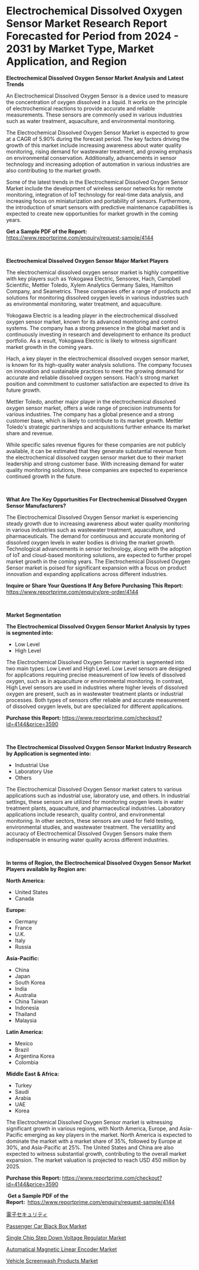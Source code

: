 <p><h1>Electrochemical Dissolved Oxygen Sensor Market Research Report Forecasted for Period from 2024 -  2031 by Market Type, Market Application, and Region</h1></p><p><strong>Electrochemical Dissolved Oxygen Sensor Market Analysis and Latest Trends</strong></p>
<p><p>An Electrochemical Dissolved Oxygen Sensor is a device used to measure the concentration of oxygen dissolved in a liquid. It works on the principle of electrochemical reactions to provide accurate and reliable measurements. These sensors are commonly used in various industries such as water treatment, aquaculture, and environmental monitoring.</p><p>The Electrochemical Dissolved Oxygen Sensor Market is expected to grow at a CAGR of 5.90% during the forecast period. The key factors driving the growth of this market include increasing awareness about water quality monitoring, rising demand for wastewater treatment, and growing emphasis on environmental conservation. Additionally, advancements in sensor technology and increasing adoption of automation in various industries are also contributing to the market growth.</p><p>Some of the latest trends in the Electrochemical Dissolved Oxygen Sensor Market include the development of wireless sensor networks for remote monitoring, integration of IoT technology for real-time data analysis, and increasing focus on miniaturization and portability of sensors. Furthermore, the introduction of smart sensors with predictive maintenance capabilities is expected to create new opportunities for market growth in the coming years.</p></p>
<p><strong>Get a Sample PDF of the Report:&nbsp;</strong> <a href="https://www.reportprime.com/enquiry/request-sample/4144">https://www.reportprime.com/enquiry/request-sample/4144</a></p>
<p>&nbsp;</p>
<p><strong>Electrochemical Dissolved Oxygen Sensor Major Market Players</strong></p>
<p><p>The electrochemical dissolved oxygen sensor market is highly competitive with key players such as Yokogawa Electric, Sensorex, Hach, Campbell Scientific, Mettler Toledo, Xylem Analytics Germany Sales, Hamilton Company, and Seametrics. These companies offer a range of products and solutions for monitoring dissolved oxygen levels in various industries such as environmental monitoring, water treatment, and aquaculture.</p><p>Yokogawa Electric is a leading player in the electrochemical dissolved oxygen sensor market, known for its advanced monitoring and control systems. The company has a strong presence in the global market and is continuously investing in research and development to enhance its product portfolio. As a result, Yokogawa Electric is likely to witness significant market growth in the coming years.</p><p>Hach, a key player in the electrochemical dissolved oxygen sensor market, is known for its high-quality water analysis solutions. The company focuses on innovation and sustainable practices to meet the growing demand for accurate and reliable dissolved oxygen sensors. Hach's strong market position and commitment to customer satisfaction are expected to drive its future growth.</p><p>Mettler Toledo, another major player in the electrochemical dissolved oxygen sensor market, offers a wide range of precision instruments for various industries. The company has a global presence and a strong customer base, which is likely to contribute to its market growth. Mettler Toledo's strategic partnerships and acquisitions further enhance its market share and revenue.</p><p>While specific sales revenue figures for these companies are not publicly available, it can be estimated that they generate substantial revenue from the electrochemical dissolved oxygen sensor market due to their market leadership and strong customer base. With increasing demand for water quality monitoring solutions, these companies are expected to experience continued growth in the future.</p></p>
<p>&nbsp;</p>
<p><strong>What Are The Key Opportunities For Electrochemical Dissolved Oxygen Sensor Manufacturers?</strong></p>
<p><p>The Electrochemical Dissolved Oxygen Sensor market is experiencing steady growth due to increasing awareness about water quality monitoring in various industries such as wastewater treatment, aquaculture, and pharmaceuticals. The demand for continuous and accurate monitoring of dissolved oxygen levels in water bodies is driving the market growth. Technological advancements in sensor technology, along with the adoption of IoT and cloud-based monitoring solutions, are expected to further propel market growth in the coming years. The Electrochemical Dissolved Oxygen Sensor market is poised for significant expansion with a focus on product innovation and expanding applications across different industries.</p></p>
<p><strong>Inquire or Share Your Questions If Any Before Purchasing This Report:</strong> <a href="https://www.reportprime.com/enquiry/pre-order/4144">https://www.reportprime.com/enquiry/pre-order/4144</a></p>
<p>&nbsp;</p>
<p><strong>Market Segmentation</strong></p>
<p><strong>The Electrochemical Dissolved Oxygen Sensor Market Analysis by types is segmented into:</strong></p>
<p><ul><li>Low Level</li><li>High Level</li></ul></p>
<p><p>The Electrochemical Dissolved Oxygen Sensor market is segmented into two main types: Low Level and High Level. Low Level sensors are designed for applications requiring precise measurement of low levels of dissolved oxygen, such as in aquaculture or environmental monitoring. In contrast, High Level sensors are used in industries where higher levels of dissolved oxygen are present, such as in wastewater treatment plants or industrial processes. Both types of sensors offer reliable and accurate measurement of dissolved oxygen levels, but are specialized for different applications.</p></p>
<p><strong>Purchase this Report:&nbsp;</strong><a href="https://www.reportprime.com/checkout?id=4144&price=3590">https://www.reportprime.com/checkout?id=4144&price=3590</a></p>
<p>&nbsp;</p>
<p><strong>The Electrochemical Dissolved Oxygen Sensor Market Industry Research by Application is segmented into:</strong></p>
<p><ul><li>Industrial Use</li><li>Laboratory Use</li><li>Others</li></ul></p>
<p><p>The Electrochemical Dissolved Oxygen Sensor market caters to various applications such as industrial use, laboratory use, and others. In industrial settings, these sensors are utilized for monitoring oxygen levels in water treatment plants, aquaculture, and pharmaceutical industries. Laboratory applications include research, quality control, and environmental monitoring. In other sectors, these sensors are used for field testing, environmental studies, and wastewater treatment. The versatility and accuracy of Electrochemical Dissolved Oxygen Sensors make them indispensable in ensuring water quality across different industries.</p></p>
<p>&nbsp;</p>
<p><strong>In terms of Region, the Electrochemical Dissolved Oxygen Sensor Market Players available by Region are:</strong></p>
<p>
    <p> <strong> North America: </strong>
        <ul>
            <li>United States</li>
            <li>Canada</li>
        </ul>
        </p> 
    <p> <strong> Europe: </strong>
        <ul>
            <li>Germany</li>
            <li>France</li>
            <li>U.K.</li>
            <li>Italy</li>
            <li>Russia</li>
        </ul>
        </p> 
    <p> <strong> Asia-Pacific: </strong>
        <ul>
            <li>China</li>
            <li>Japan</li>
            <li>South Korea</li>
            <li>India</li>
            <li>Australia</li>
            <li>China Taiwan</li>
            <li>Indonesia</li>
            <li>Thailand</li>
            <li>Malaysia</li>
        </ul>
        </p> 
    <p> <strong> Latin America: </strong>
        <ul>
            <li>Mexico</li>
            <li>Brazil</li>
            <li>Argentina Korea</li>
            <li>Colombia</li>
        </ul>
        </p> 
    <p> <strong> Middle East & Africa: </strong>
        <ul>
            <li>Turkey</li>
            <li>Saudi</li>
            <li>Arabia</li>
            <li>UAE</li>
            <li>Korea</li>
        </ul>
    </p>
    </p>
<p><p>The Electrochemical Dissolved Oxygen Sensor market is witnessing significant growth in various regions, with North America, Europe, and Asia-Pacific emerging as key players in the market. North America is expected to dominate the market with a market share of 35%, followed by Europe at 30%, and Asia-Pacific at 25%. The United States and China are also expected to witness substantial growth, contributing to the overall market expansion. The market valuation is projected to reach USD 450 million by 2025.</p></p>
<p><strong>Purchase this Report: </strong><a href="https://www.reportprime.com/checkout?id=4144&price=3590">https://www.reportprime.com/checkout?id=4144&price=3590</a></p>
<p>&nbsp;<strong>Get a Sample PDF of the Report:&nbsp;&nbsp;</strong><a href="https://www.reportprime.com/enquiry/request-sample/4144">https://www.reportprime.com/enquiry/request-sample/4144</a></p>
<p><strong></strong></p>
<p><p><a href="https://github.com/SantosDicki04/Market-Research-Report-List-1/blob/main/861235114989.md">電子セキュリティ</a></p><p><a href="https://issuu.com/reportprime-2/docs/passenger-car-black-box-market-size-2030.pptx">Passenger Car Black Box Market</a></p><p><a href="https://github.com/ruddyyedelwadw/Market-Research-Report-List-1/blob/main/single-chip-step-down-voltage-regulator-market.md">Single Chip Step Down Voltage Regulator Market</a></p><p><a href="https://github.com/jaidynmorantestelletmjzya/Market-Research-Report-List-2/blob/main/automatical-magnetic-linear-encoder-market.md">Automatical Magnetic Linear Encoder Market</a></p><p><a href="https://issuu.com/reportprime-2/docs/vehicle-screenwash-products-market-size-2030.pptx">Vehicle Screenwash Products Market</a></p></p>